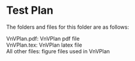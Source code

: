 # Test Plan

The folders and files for this folder are as follows:

VnVPlan.pdf: VnVPlan pdf file \
VnVPlan.tex: VnVPlan latex file \
All other files: figure files used in VnVPlan
